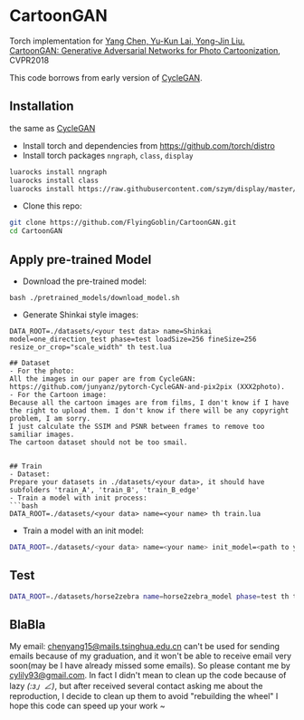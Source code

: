 # CartoonGAN

Torch implementation for [Yang Chen, Yu-Kun Lai, Yong-Jin Liu. CartoonGAN: Generative Adversarial Networks for Photo Cartoonization](http://cg.cs.tsinghua.edu.cn/people/~Yongjin/CartoonGan-CVPR2018.pdf), CVPR2018

This code borrows from early version of [CycleGAN](https://github.com/junyanz/CycleGAN).

## Installation
the same as [CycleGAN](https://github.com/junyanz/CycleGAN)
- Install torch and dependencies from https://github.com/torch/distro
- Install torch packages `nngraph`, `class`, `display`
```bash
luarocks install nngraph
luarocks install class
luarocks install https://raw.githubusercontent.com/szym/display/master/display-scm-0.rockspec
```
- Clone this repo:
```bash
git clone https://github.com/FlyingGoblin/CartoonGAN.git
cd CartoonGAN
```

## Apply pre-trained Model
- Download the pre-trained model:
```
bash ./pretrained_models/download_model.sh
```
- Generate Shinkai style images:
```
DATA_ROOT=./datasets/<your test data> name=Shinkai model=one_direction_test phase=test loadSize=256 fineSize=256 resize_or_crop="scale_width" th test.lua

## Dataset
- For the photo:
All the images in our paper are from CycleGAN: https://github.com/junyanz/pytorch-CycleGAN-and-pix2pix (XXX2photo).
- For the Cartoon image:
Because all the cartoon images are from films, I don't know if I have the right to upload them. I don't know if there will be any copyright problem, I am sorry.
I just calculate the SSIM and PSNR between frames to remove too samiliar images.
The cartoon dataset should not be too smail.


## Train
- Dataset:
Prepare your datasets in ./datasets/<your data>, it should have subfolders 'train_A', 'train_B', 'train_B_edge'
- Train a model with init process:
```bash
DATA_ROOT=./datasets/<your data> name=<your name> th train.lua
```
- Train a model with an init model:
```bash
DATA_ROOT=./datasets/<your data> name=<your name> init_model=<path to your init model> th train.lua
```

## Test
```bash
DATA_ROOT=./datasets/horse2zebra name=horse2zebra_model phase=test th test.lua
```

## BlaBla
My email: chenyang15@mails.tsinghua.edu.cn can't be used for sending emails because of my graduation, and it won't be able to receive email very soon(may be I have already missed some emails). So please contant me by cylily93@gmail.com.
In fact I didn't mean to clean up the code because of lazy  _(:з」∠)_, but after received several contact asking me about the reproduction, I decide to clean up them to avoid "rebuilding the wheel"
I hope this code can speed up your work ~